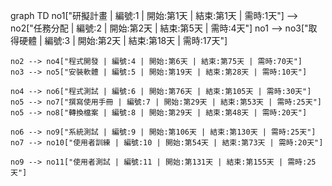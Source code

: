  graph TD
    no1["研擬計畫 | 編號:1 | 開始:第1天 | 結束:第1天 | 需時:1天"] --> no2["任務分配 | 編號:2 | 開始:第2天 | 結束:第5天 | 需時:4天"]
    no1 --> no3["取得硬體 | 編號:3 | 開始:第2天 | 結束:第18天 | 需時:17天"]

    no2 --> no4["程式開發 | 編號:4 | 開始:第6天 | 結束:第75天 | 需時:70天"]
    no3 --> no5["安裝軟體 | 編號:5 | 開始:第19天 | 結束:第28天 | 需時:10天"]

    no4 --> no6["程式測試 | 編號:6 | 開始:第76天 | 結束:第105天 | 需時:30天"]
    no5 --> no7["撰寫使用手冊 | 編號:7 | 開始:第29天 | 結束:第53天 | 需時:25天"]
    no5 --> no8["轉換檔案 | 編號:8 | 開始:第29天 | 結束:第48天 | 需時:20天"]

    no6 --> no9["系統測試 | 編號:9 | 開始:第106天 | 結束:第130天 | 需時:25天"]
    no7 --> no10["使用者訓練 | 編號:10 | 開始:第54天 | 結束:第73天 | 需時:20天"]

    no9 --> no11["使用者測試 | 編號:11 | 開始:第131天 | 結束:第155天 | 需時:25天"]
